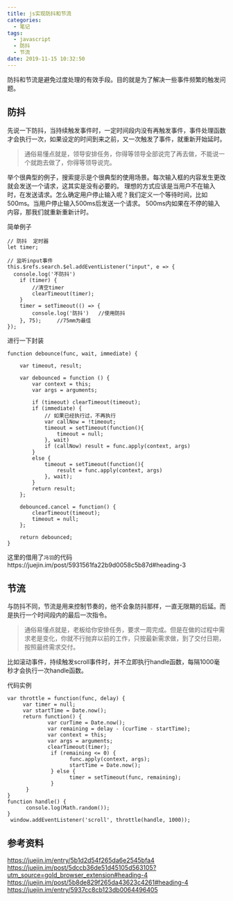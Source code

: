 ```yaml
---
title: js实现防抖和节流
categories:
  - 笔记
tags:
  - javascript
  - 防抖
  - 节流
date: 2019-11-15 10:32:50
---
```


防抖和节流是避免过度处理的有效手段。目的就是为了解决一些事件频繁的触发问题。

## 防抖
先说一下防抖，当持续触发事件时，一定时间段内没有再触发事件，事件处理函数才会执行一次，如果设定的时间到来之前，又一次触发了事件，就重新开始延时。

> 通俗易懂点就是，领导安排任务，你得等领导全部说完了再去做，不能说一个就跑去做了，你得等领导说完。

举个很典型的例子，搜索提示是个很典型的使用场景。每次输入框的内容发生更改就会发送一个请求，这其实是没有必要的。
理想的方式应该是当用户不在输入时，在发送请求。怎么确定用户停止输入呢？我们定义一个等待时间，比如500ms。当用户停止输入500ms后发送一个请求。
500ms内如果在不停的输入内容，那我们就重新重新计时。

<!-- more -->

简单例子

```
// 防抖  定时器
let timer;

// 监听input事件
this.$refs.search.$el.addEventListener("input", e => {
  console.log('不防抖')
	if (timer) {
		//清空timer
		clearTimeout(timer);
	}
	timer = setTimeout(() => {
		console.log('防抖')	//使用防抖	
	}, 75);		//75mm为最佳
});
```
进行一下封装
```
function debounce(func, wait, immediate) {

    var timeout, result;

    var debounced = function () {
        var context = this;
        var args = arguments;

        if (timeout) clearTimeout(timeout);
        if (immediate) {
            // 如果已经执行过，不再执行
            var callNow = !timeout;
            timeout = setTimeout(function(){
                timeout = null;
            }, wait)
            if (callNow) result = func.apply(context, args)
        }
        else {
            timeout = setTimeout(function(){
                result = func.apply(context, args)
            }, wait);
        }
        return result;
    };

    debounced.cancel = function() {
        clearTimeout(timeout);
        timeout = null;
    };

    return debounced;
}
```
这里的借用了`冯羽`的代码https://juejin.im/post/5931561fa22b9d0058c5b87d#heading-3

## 节流
与防抖不同，节流是用来控制节奏的，他不会象防抖那样，一直无限期的后延。而是执行一个时间段内的最后一次指令。

> 通俗易懂点就是，老板给你安排任务，要求一周完成。但是在做的过程中需求老是变化，你就不行抛弃以前的工作，只按最新需求做，到了交付日期，按照最终需求交付。

比如滚动事件，持续触发scroll事件时，并不立即执行handle函数，每隔1000毫秒才会执行一次handle函数。

代码实例
```
var throttle = function(func, delay) {
     var timer = null;
     var startTime = Date.now();
     return function() {
             var curTime = Date.now();
             var remaining = delay - (curTime - startTime);
             var context = this;
             var args = arguments;
             clearTimeout(timer);
              if (remaining <= 0) {
                    func.apply(context, args);
                    startTime = Date.now();
              } else {
                    timer = setTimeout(func, remaining);
              }
      }
}
function handle() {
      console.log(Math.random());
}
 window.addEventListener('scroll', throttle(handle, 1000));
```

## 参考资料
https://juejin.im/entry/5b1d2d54f265da6e2545bfa4
https://juejin.im/post/5dccb36de51d45105d563105?utm_source=gold_browser_extension#heading-4
https://juejin.im/post/5b8de829f265da43623c4261#heading-4
https://juejin.im/entry/5937cc8cb123db0064496405